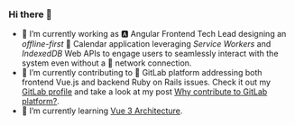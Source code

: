 ### Hi there 👋

- 🔭 I’m currently working as 🅰️ Angular Frontend Tech Lead designing an _offline-first_ 📅 Calendar application leveraging _Service Workers_ and _IndexedDB_ Web APIs to engage users to seamlessly interact with the system even without a 📶 network connection.  
- 👯 I’m currently contributing to 🦊 GitLab platform addressing both frontend Vue.js and backend Ruby on Rails issues. Check it out my [GitLab profile](https://gitlab.com/dannyelcf) and take a look at my post [Why contribute to GitLab platform?](https://dannyelcf.dev/blog/why-contribute-to-gitlab-platform/).
- 🌱 I’m currently learning [Vue 3 Architecture](https://www.vuemastery.com/courses/vue3-deep-dive-with-evan-you/vue3-overview/).
